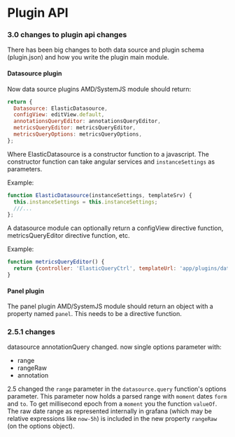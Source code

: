 # Plugin API

### 3.0 changes to plugin api changes

There has been big changes to both data source and plugin schema (plugin.json) and how
you write the plugin main module.

#### Datasource plugin

Now data source plugins AMD/SystemJS module should return:

```javascript
return {
  Datasource: ElasticDatasource,
  configView: editView.default,
  annotationsQueryEditor: annotationsQueryEditor,
  metricsQueryEditor: metricsQueryEditor,
  metricsQueryOptions: metricsQueryOptions,
};
```

Where ElasticDatasource is a constructor function to a javascript. The constructor
function can take angular services and `instanceSettings` as parameters.

Example:

```javascript
function ElasticDatasource(instanceSettings, templateSrv) {
  this.instanceSettings = this.instanceSettings;
  ///...
};
```

A datasource module can optionally return a configView directive function, metricsQueryEditor directive function, etc.

Example:

```javascript
function metricsQueryEditor() {
  return {controller: 'ElasticQueryCtrl', templateUrl: 'app/plugins/datasource/elasticsearch/partials/query.editor.html'};
}
```

#### Panel plugin

The panel plugin AMD/SystemJS module should return an object with a property named `panel`. This needs to be
a directive function.

### 2.5.1 changes
datasource annotationQuery changed. now single options parameter with:
- range
- rangeRaw
- annotation

2.5 changed the `range` parameter in the `datasource.query` function's options parameter. This
parameter now holds a parsed range with `moment` dates `form` and `to`. To get
millisecond epoch from a `moment` you the function `valueOf`. The raw date range as represented
internally in grafana (which may be relative expressions like `now-5h`) is included in the
new property `rangeRaw` (on the options object).
